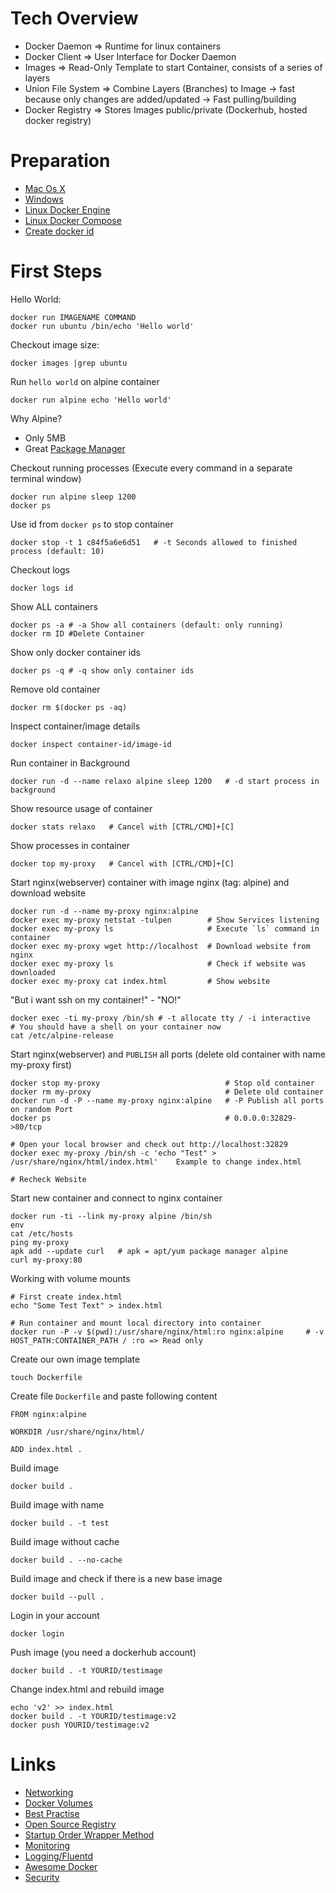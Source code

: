 # Tech Overview
* Docker Daemon  => Runtime for linux containers
* Docker Client  => User Interface for Docker Daemon
* Images => Read-Only Template to start Container, consists of a series of layers
* Union File System =>  Combine Layers (Branches) to Image -> fast because only changes are added/updated -> Fast pulling/building
* Docker Registry => Stores Images public/private (Dockerhub, hosted docker registry)

# Preparation
* [Mac Os X](https://download.docker.com/mac/stable/Docker.dmg)
* [Windows](https://download.docker.com/win/stable/InstallDocker.msi)
* [Linux Docker Engine](https://docs.docker.com/engine/installation/linux/)
* [Linux Docker Compose](https://github.com/docker/compose/releases/download/1.8.0/docker-compose-Linux-x86_64)
* [Create docker id]( https://hub.docker.com/register/)

# First Steps
Hello World:
```
docker run IMAGENAME COMMAND
docker run ubuntu /bin/echo 'Hello world'
```

Checkout image size:
```
docker images |grep ubuntu
```

Run `hello world` on alpine container
```
docker run alpine echo 'Hello world'
```

Why Alpine?
* Only 5MB
* Great [Package Manager](http://forum.alpinelinux.org/packages)

Checkout running processes (Execute every command in a separate terminal window)
```
docker run alpine sleep 1200
docker ps
```

Use id from `docker ps` to stop container
```
docker stop -t 1 c84f5a6e6d51   # -t Seconds allowed to finished process (default: 10)
```

Checkout logs
```
docker logs id
```

Show ALL containers
```
docker ps -a # -a Show all containers (default: only running)
docker rm ID #Delete Container
```

Show only docker container ids
```
docker ps -q # -q show only container ids
```

Remove old container
```
docker rm $(docker ps -aq)
```

Inspect container/image details
```
docker inspect container-id/image-id
```

Run container in Background
```
docker run -d --name relaxo alpine sleep 1200   # -d start process in background
```

Show resource usage of container
```
docker stats relaxo   # Cancel with [CTRL/CMD]+[C]
```

Show processes in container
```
docker top my-proxy   # Cancel with [CTRL/CMD]+[C]
```

Start nginx(webserver) container with image nginx (tag: alpine) and download website
```
docker run -d --name my-proxy nginx:alpine
docker exec my-proxy netstat -tulpen        # Show Services listening
docker exec my-proxy ls                     # Execute `ls` command in container
docker exec my-proxy wget http://localhost  # Download website from nginx
docker exec my-proxy ls                     # Check if website was downloaded
docker exec my-proxy cat index.html         # Show website
```

"But i want ssh on my container!" - "NO!"
```
docker exec -ti my-proxy /bin/sh # -t allocate tty / -i interactive
# You should have a shell on your container now
cat /etc/alpine-release
```

Start nginx(webserver) and `PUBLISH` all ports (delete old container with name my-proxy first)
```
docker stop my-proxy                            # Stop old container
docker rm my-proxy                              # Delete old container
docker run -d -P --name my-proxy nginx:alpine   # -P Publish all ports on random Port
docker ps                                       # 0.0.0.0:32829->80/tcp

# Open your local browser and check out http://localhost:32829
docker exec my-proxy /bin/sh -c 'echo "Test" > /usr/share/nginx/html/index.html'    Example to change index.html

# Recheck Website
```

Start new container and connect to nginx container
```
docker run -ti --link my-proxy alpine /bin/sh
env
cat /etc/hosts
ping my-proxy
apk add --update curl   # apk = apt/yum package manager alpine
curl my-proxy:80
```

Working with volume mounts
```
# First create index.html
echo "Some Test Text" > index.html

# Run container and mount local directory into container
docker run -P -v $(pwd):/usr/share/nginx/html:ro nginx:alpine     # -v HOST_PATH:CONTAINER_PATH / :ro => Read only
```

Create our own image template
```
touch Dockerfile
```

Create file `Dockerfile` and paste following content
```
FROM nginx:alpine

WORKDIR /usr/share/nginx/html/

ADD index.html .
```

Build image
```
docker build .
```

Build image with name
```
docker build . -t test
```

Build image without cache
```
docker build . --no-cache
```

Build image and check if there is a new base image
```
docker build --pull .
```

Login in your account
```
docker login
```

Push image (you need a dockerhub account)
```
docker build . -t YOURID/testimage
```

Change index.html and rebuild image
```
echo 'v2' >> index.html
docker build . -t YOURID/testimage:v2
docker push YOURID/testimage:v2
```

# Links
* [Networking](https://www.ctl.io/developers/blog/post/docker-networking-rules/)
* [Docker Volumes](https://docs.docker.com/v1.10/engine/userguide/containers/dockervolumes/)
* [Best Practise](https://docs.docker.com/engine/userguide/eng-image/dockerfile_best-practices/)
* [Open Source Registry](https://github.com/docker/distribution)
* [Startup Order Wrapper Method](https://docs.docker.com/compose/startup-order/)
* [Monitoring](https://opsnotice.xyz/how-to-monitor-docker-hosts/)
* [Logging/Fluentd](http://www.fluentd.org/guides/recipes/docker-logging)
* [Awesome Docker](https://github.com/veggiemonk/awesome-docker)
* [Security](https://github.com/coreos/clair)
